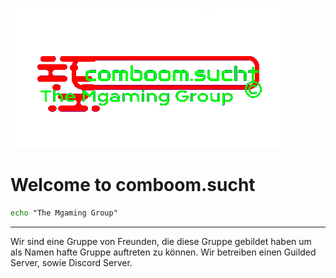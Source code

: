 ![](/Logo-transparet.PNG)
# Welcome to comboom.sucht 

```bat # comboom.sucht
echo "The Mgaming Group"
```


---

Wir sind eine Gruppe von Freunden, die diese Gruppe gebildet haben um als Namen hafte Gruppe auftreten zu können.
Wir betreiben einen Guilded Server, sowie Discord Server.
